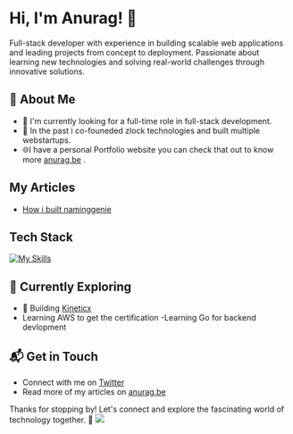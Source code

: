 # Hi, I'm Anurag! 👋

Full-stack developer with experience in building scalable web applications and leading projects from concept to
deployment. Passionate about learning new technologies and solving real-world challenges through innovative solutions.

## 🚀 About Me

- 🔭 I'm currently looking for a full-time role in full-stack development.
- 📝 In the past i co-founeded zlock technologies and built multiple webstartups.
- 🌐I have a personal Portfolio website you can check that out to know more [anurag.be](https://anurag.be/) .

## My Articles
- [How i built naminggenie](https://anurag.be/projects/naminggenie)


## Tech Stack
[![My Skills](https://skillicons.dev/icons?i=js,html,css,react,nextjs,nodejs,python,tailwindcss,prisma)](https://skillicons.dev)

## 🌱 Currently Exploring

  - 🚀 Building [Kineticx](kineticx.vercel.app)
  - Learning AWS to get the certification
  -Learning Go for backend devlopment


## 📬 Get in Touch

- Connect with me on [Twitter](https://twitter.com/amanfromearth_)
- Read more of my articles on [anurag.be](https://anurag.be/#projects)

Thanks for stopping by! Let's connect and explore the fascinating world of technology together. 🚀
![](https://i.pinimg.com/originals/19/8f/fb/198ffbfb445e8aeaf22ad6ca395b9c50.gif)
